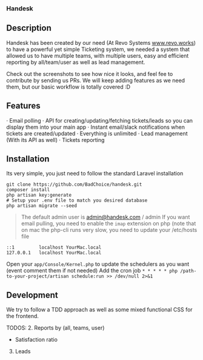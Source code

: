 ### Handesk

## Description
Handesk has been created by our need (At Revo Systems www.revo.works) to have a powerful yet simple Ticketing system, we needed a system that allowed us to
have multiple teams, with multiple users, easy and efficient reporting by all/team/user as well as lead management.

Check out the screenshots to see how nice it looks, and feel fee to contribute by sending us PRs.
We will keep adding features as we need them, but our basic workflow is totally covered :D

## Features
· Email polling
· API for creating/updating/fetching tickets/leads so you can display them into your main app
· Instant email/slack notifications when tickets are created/updated
· Everything is unlimited 
· Lead management (With its API as well)
· Tickets reporting 

## Installation
Its very simple, you just need to follow the standard Laravel installation
```
git clone https://github.com/BadChoice/handesk.git
composer install
php artisan key:generate
# Setup your .env file to match you desired database
php artisan migrate --seed
```

> The default admin user is admin@handesk.com / admin
> If you want email pulling, you need to enable the `imap` extension on php (note that on mac the php-cli runs very slow, you need to update your /etc/hosts file 

```
::1         localhost YourMac.local
127.0.0.1   localhost YourMac.local
```

Open your `app/Console/Kernel.php` to update the schedulers as you want (event comment them if not needed)
Add the cron job `* * * * * php /path-to-your-project/artisan schedule:run >> /dev/null 2>&1`

## Development
We try to follow a TDD approach as well as some mixed functional CSS for the frontend.

TODOS:
2. Reports by (all, teams, user) 
 - Satisfaction ratio
 
3. Leads
